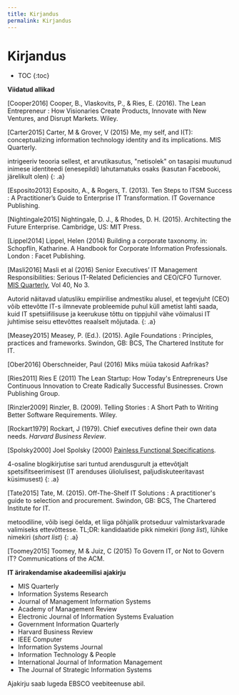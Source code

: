 ```yaml
---
title: Kirjandus
permalink: Kirjandus
---
```


# Kirjandus

- TOC
{:toc}

__Viidatud allikad__

[Cooper2016] Cooper, B., Vlaskovits, P., & Ries, E. (2016). The Lean Entrepreneur : How Visionaries Create Products, Innovate with New Ventures, and Disrupt Markets. Wiley.

[Carter2015] Carter, M & Grover, V (2015) Me, my self, and I(T): conceptualizing information technology identity and its implications. MIS Quarterly.

intrigeeriv teooria sellest, et arvutikasutus, "netisolek" on tasapisi muutunud inimese identiteedi (enesepildi) lahutamatuks osaks (kasutan Facebooki, järelikult olen)
{: .a}

[Esposito2013] Esposito, A., & Rogers, T. (2013). Ten Steps to ITSM Success : A Practitioner’s Guide to Enterprise IT Transformation. IT Governance Publishing.

[Nightingale2015] Nightingale, D. J., & Rhodes, D. H. (2015). Architecting the Future Enterprise. Cambridge, US: MIT Press.

[Lippel2014] Lippel, Helen (2014) Building a corporate taxonomy. in: Schopflin, Katharine. A Handbook for Corporate Information Professionals. London : Facet Publishing.

[Masli2016] Masli et al (2016) Senior Executives’ IT Management Responsibilities: Serious IT-Related Deficiencies and CEO/CFO Turnover. [MIS Quarterly](http://www.misq.org/contents-40-3/), Vol 40, No 3.

Autorid näitavad ulatusliku empiirilise andmestiku alusel, et tegevjuht (CEO) võib ettevõtte IT-s ilmnevate probleemide puhul küll ametist lahti saada, kuid IT spetsiifilisuse ja keerukuse tõttu on tippjuhil vähe võimalusi IT juhtimise seisu ettevõttes reaalselt mõjutada.
{: .a}

[Measey2015] Measey, P. (Ed.). (2015). Agile Foundations : Principles, practices and frameworks. Swindon, GB: BCS, The Chartered Institute for IT.

[Ober2016] Oberschneider, Paul (2016) Miks müüa takosid Aafrikas? 

[Ries2011] Ries E (2011) The Lean Startup: How Today's Entrepreneurs Use Continuous Innovation to Create Radically Successful Businesses. Crown Publishing Group.

[Rinzler2009] Rinzler, B. (2009). Telling Stories : A Short Path to Writing Better Software Requirements. Wiley.

[Rockart1979] Rockart, J (1979). Chief exec­utives define their own data needs. _Har­vard Business Review_.

[Spolsky2000] Joel Spolsky (2000) [Painless Functional Specifications](https://www.joelonsoftware.com/2000/10/03/painless-functional-specifications-part-2-whats-a-spec/).

4-osaline blogikirjutise sari tuntud arendusgurult ja ettevõtjalt spetsifitseerimisest (IT arenduses üliolulisest, paljudiskuteeritavast küsimusest)
{: .a}

[Tate2015] Tate, M. (2015). Off-The-Shelf IT Solutions : A practitioner's guide to selection and procurement. Swindon, GB: BCS, The Chartered Institute for IT.

metoodiline, võib isegi öelda, et liiga põhjalik protseduur valmistarkvarade valimiseks ettevõttesse. TL;DR: kandidaatide pikk nimekiri (_long list_), lühike nimekiri (_short list_)
{: .a}

[Toomey2015] Toomey, M & Juiz, C (2015) To Govern IT, or Not to Govern IT? Communications of the ACM.

__IT ärirakendamise akadeemilisi ajakirju__

 - MIS Quarterly
 - Information Systems Research
 - Journal of Management Information Systems
 - Academy of Management Review
 - Electronic Journal of Information Systems Evaluation
 - Government Information Quarterly
 - Harvard Business Review
 - IEEE Computer
 - Information Systems Journal
 - Information Technology & People
 - International Journal of Information Management
 - The Journal of Strategic Information Systems

 Ajakirju saab lugeda EBSCO veebiteenuse abil.
